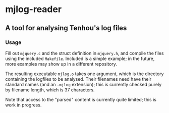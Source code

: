 # mjlog-reader

## A tool for analysing Tenhou's log files

### Usage

Fill out `mjquery.c` and the struct definition in `mjquery.h`, and compile the files using the included `Makefile`. Included is a simple example; in the future, more examples may show up in a different repository.

The resulting executable `mjlog.o` takes one argument, which is the directory containing the logfiles to be analysed.
Their filenames need have their standard names (and an `.mjlog` extension); this is currently checked purely by filename length, which is 37 characters.

Note that access to the "parsed" content is currently quite limited; this is work in progress.
